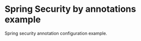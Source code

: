 Spring Security by annotations example
=============

Spring security annotation configuration example.
